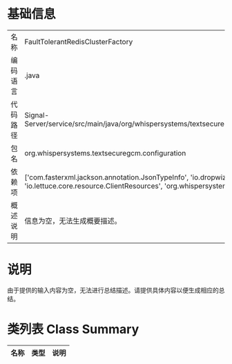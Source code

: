 # 基础信息

|      |      |
|------|------|
| 名称 | FaultTolerantRedisClusterFactory |
| 编码语言 | .java |
| 代码路径 | Signal-Server/service/src/main/java/org/whispersystems/textsecuregcm/configuration/FaultTolerantRedisClusterFactory.java |
| 包名 | org.whispersystems.textsecuregcm.configuration |
| 依赖项 | ['com.fasterxml.jackson.annotation.JsonTypeInfo', 'io.dropwizard.jackson.Discoverable', 'io.lettuce.core.resource.ClientResources', 'org.whispersystems.textsecuregcm.redis.FaultTolerantRedisClusterClient'] |
| 概述说明 | 信息为空，无法生成概要描述。 |

# 说明

由于提供的输入内容为空，无法进行总结描述。请提供具体内容以便生成相应的总结。

# 类列表 Class Summary

| 名称   | 类型  | 说明 |
|-------|------|-------------|





